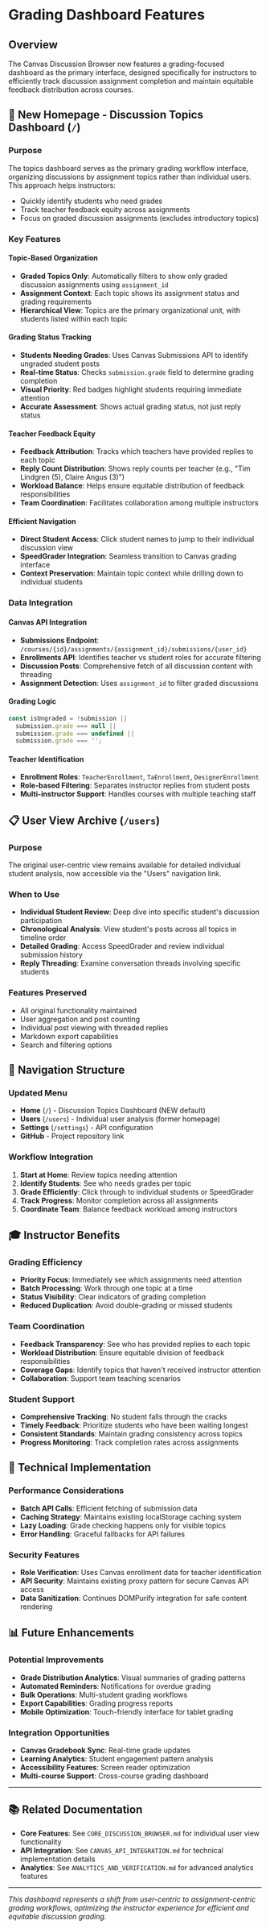 # Grading Dashboard Features

## Overview

The Canvas Discussion Browser now features a grading-focused dashboard as the primary interface, designed specifically for instructors to efficiently track discussion assignment completion and maintain equitable feedback distribution across courses.

## 🎯 **New Homepage - Discussion Topics Dashboard** (`/`)

### Purpose
The topics dashboard serves as the primary grading workflow interface, organizing discussions by assignment topics rather than individual users. This approach helps instructors:
- Quickly identify students who need grades
- Track teacher feedback equity across assignments
- Focus on graded discussion assignments (excludes introductory topics)

### Key Features

#### **Topic-Based Organization**
- **Graded Topics Only**: Automatically filters to show only graded discussion assignments using `assignment_id`
- **Assignment Context**: Each topic shows its assignment status and grading requirements
- **Hierarchical View**: Topics are the primary organizational unit, with students listed within each topic

#### **Grading Status Tracking**
- **Students Needing Grades**: Uses Canvas Submissions API to identify ungraded student posts
- **Real-time Status**: Checks `submission.grade` field to determine grading completion
- **Visual Priority**: Red badges highlight students requiring immediate attention
- **Accurate Assessment**: Shows actual grading status, not just reply status

#### **Teacher Feedback Equity**
- **Feedback Attribution**: Tracks which teachers have provided replies to each topic
- **Reply Count Distribution**: Shows reply counts per teacher (e.g., "Tim Lindgren (5), Claire Angus (3)")
- **Workload Balance**: Helps ensure equitable distribution of feedback responsibilities
- **Team Coordination**: Facilitates collaboration among multiple instructors

#### **Efficient Navigation**
- **Direct Student Access**: Click student names to jump to their individual discussion view
- **SpeedGrader Integration**: Seamless transition to Canvas grading interface
- **Context Preservation**: Maintain topic context while drilling down to individual students

### Data Integration

#### **Canvas API Integration**
- **Submissions Endpoint**: `/courses/{id}/assignments/{assignment_id}/submissions/{user_id}`
- **Enrollments API**: Identifies teacher vs student roles for accurate filtering
- **Discussion Posts**: Comprehensive fetch of all discussion content with threading
- **Assignment Detection**: Uses `assignment_id` to filter graded discussions

#### **Grading Logic**
```javascript
const isUngraded = !submission || 
  submission.grade === null || 
  submission.grade === undefined || 
  submission.grade === '';
```

#### **Teacher Identification**
- **Enrollment Roles**: `TeacherEnrollment`, `TaEnrollment`, `DesignerEnrollment`
- **Role-based Filtering**: Separates instructor replies from student posts
- **Multi-instructor Support**: Handles courses with multiple teaching staff

## 📋 **User View Archive** (`/users`)

### Purpose
The original user-centric view remains available for detailed individual student analysis, now accessible via the "Users" navigation link.

### When to Use
- **Individual Student Review**: Deep dive into specific student's discussion participation
- **Chronological Analysis**: View student's posts across all topics in timeline order
- **Detailed Grading**: Access SpeedGrader and review individual submission history
- **Reply Threading**: Examine conversation threads involving specific students

### Features Preserved
- All original functionality maintained
- User aggregation and post counting
- Individual post viewing with threaded replies
- Markdown export capabilities
- Search and filtering options

## 🔄 **Navigation Structure**

### Updated Menu
- **Home** (`/`) - Discussion Topics Dashboard (NEW default)
- **Users** (`/users`) - Individual user analysis (former homepage)
- **Settings** (`/settings`) - API configuration
- **GitHub** - Project repository link

### Workflow Integration
1. **Start at Home**: Review topics needing attention
2. **Identify Students**: See who needs grades per topic
3. **Grade Efficiently**: Click through to individual students or SpeedGrader
4. **Track Progress**: Monitor completion across all assignments
5. **Coordinate Team**: Balance feedback workload among instructors

## 🎓 **Instructor Benefits**

### **Grading Efficiency**
- **Priority Focus**: Immediately see which assignments need attention
- **Batch Processing**: Work through one topic at a time
- **Status Visibility**: Clear indicators of grading completion
- **Reduced Duplication**: Avoid double-grading or missed students

### **Team Coordination**
- **Feedback Transparency**: See who has provided replies to each topic
- **Workload Distribution**: Ensure equitable division of feedback responsibilities
- **Coverage Gaps**: Identify topics that haven't received instructor attention
- **Collaboration**: Support team teaching scenarios

### **Student Support**
- **Comprehensive Tracking**: No student falls through the cracks
- **Timely Feedback**: Prioritize students who have been waiting longest
- **Consistent Standards**: Maintain grading consistency across topics
- **Progress Monitoring**: Track completion rates across assignments

## 🔧 **Technical Implementation**

### **Performance Considerations**
- **Batch API Calls**: Efficient fetching of submission data
- **Caching Strategy**: Maintains existing localStorage caching system
- **Lazy Loading**: Grade checking happens only for visible topics
- **Error Handling**: Graceful fallbacks for API failures

### **Security Features**
- **Role Verification**: Uses Canvas enrollment data for teacher identification
- **API Security**: Maintains existing proxy pattern for secure Canvas API access
- **Data Sanitization**: Continues DOMPurify integration for safe content rendering

## 📊 **Future Enhancements**

### **Potential Improvements**
- **Grade Distribution Analytics**: Visual summaries of grading patterns
- **Automated Reminders**: Notifications for overdue grading
- **Bulk Operations**: Multi-student grading workflows
- **Export Capabilities**: Grading progress reports
- **Mobile Optimization**: Touch-friendly interface for tablet grading

### **Integration Opportunities**
- **Canvas Gradebook Sync**: Real-time grade updates
- **Learning Analytics**: Student engagement pattern analysis
- **Accessibility Features**: Screen reader optimization
- **Multi-course Support**: Cross-course grading dashboard

---

## 📚 **Related Documentation**

- **Core Features**: See `CORE_DISCUSSION_BROWSER.md` for individual user view functionality
- **API Integration**: See `CANVAS_API_INTEGRATION.md` for technical implementation details
- **Analytics**: See `ANALYTICS_AND_VERIFICATION.md` for advanced analytics features

---

*This dashboard represents a shift from user-centric to assignment-centric grading workflows, optimizing the instructor experience for efficient and equitable discussion grading.*